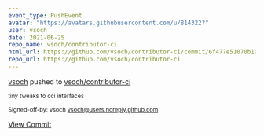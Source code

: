 ```yaml
---
event_type: PushEvent
avatar: "https://avatars.githubusercontent.com/u/814322?"
user: vsoch
date: 2021-06-25
repo_name: vsoch/contributor-ci
html_url: https://github.com/vsoch/contributor-ci/commit/6f477e51070b1afb8a5f09d544a3716809d8f95b
repo_url: https://github.com/vsoch/contributor-ci
---
```


<a href='https://github.com/vsoch' target='_blank'>vsoch</a> pushed to <a href='https://github.com/vsoch/contributor-ci' target='_blank'>vsoch/contributor-ci</a>

<small>tiny tweaks to cci interfaces

Signed-off-by: vsoch <vsoch@users.noreply.github.com></small>

<a href='https://github.com/vsoch/contributor-ci/commit/6f477e51070b1afb8a5f09d544a3716809d8f95b' target='_blank'>View Commit</a>
